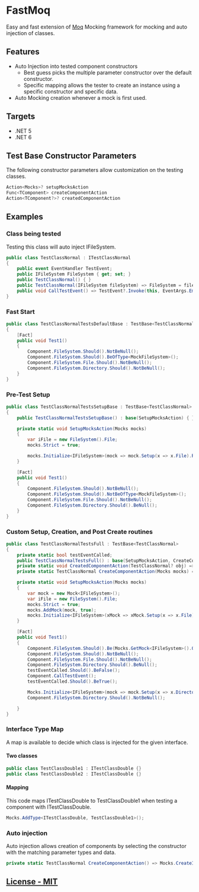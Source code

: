 # FastMoq

Easy and fast extension of [Moq](https://github.com/Moq) Mocking framework for mocking and auto injection of classes.

## Features

- Auto Injection into tested component constructors
  - Best guess picks the multiple parameter constructor over the default constructor.
  - Specific mapping allows the tester to create an instance using a specific constructor and specific data.
- Auto Mocking creation whenever a mock is first used.

## Targets

- .NET 5
- .NET 6

## Test Base Constructor Parameters

The following constructor parameters allow customization on the testing classes.

```cs
Action<Mocks>? setupMocksAction
Func<TComponent> createComponentAction
Action<TComponent?>? createdComponentAction
```

## Examples

### Class being tested

Testing this class will auto inject IFileSystem.

```cs
public class TestClassNormal : ITestClassNormal
{
    public event EventHandler TestEvent;
    public IFileSystem FileSystem { get; set; }
    public TestClassNormal() { }
    public TestClassNormal(IFileSystem fileSystem) => FileSystem = fileSystem;
    public void CallTestEvent() => TestEvent?.Invoke(this, EventArgs.Empty);
}
```

### Fast Start

```cs
public class TestClassNormalTestsDefaultBase : TestBase<TestClassNormal>
{
    [Fact]
    public void Test1()
    {
        Component.FileSystem.Should().NotBeNull();
        Component.FileSystem.Should().BeOfType<MockFileSystem>();
        Component.FileSystem.File.Should().NotBeNull();
        Component.FileSystem.Directory.Should().NotBeNull();
    }
}
```

### Pre-Test Setup

```cs
public class TestClassNormalTestsSetupBase : TestBase<TestClassNormal>
{
    public TestClassNormalTestsSetupBase() : base(SetupMocksAction) { }

    private static void SetupMocksAction(Mocks mocks)
    {
        var iFile = new FileSystem().File;
        mocks.Strict = true;

        mocks.Initialize<IFileSystem>(mock => mock.Setup(x => x.File).Returns(iFile));
    }

    [Fact]
    public void Test1()
    {
        Component.FileSystem.Should().NotBeNull();
        Component.FileSystem.Should().NotBeOfType<MockFileSystem>();
        Component.FileSystem.File.Should().NotBeNull();
        Component.FileSystem.Directory.Should().BeNull();
    }
}
```

### Custom Setup, Creation, and Post Create routines

```cs
public class TestClassNormalTestsFull : TestBase<TestClassNormal>
{
    private static bool testEventCalled;
    public TestClassNormalTestsFull() : base(SetupMocksAction, CreateComponentAction, CreatedComponentAction) => testEventCalled = false;
    private static void CreatedComponentAction(TestClassNormal? obj) => obj.TestEvent += (_, _) => testEventCalled = true;
    private static TestClassNormal CreateComponentAction(Mocks mocks) => new(mocks.GetObject<IFileSystem>());

    private static void SetupMocksAction(Mocks mocks)
    {
        var mock = new Mock<IFileSystem>();
        var iFile = new FileSystem().File;
        mocks.Strict = true;
        mocks.AddMock(mock, true);
        mocks.Initialize<IFileSystem>(xMock => xMock.Setup(x => x.File).Returns(iFile));
    }

    [Fact]
    public void Test1()
    {
        Component.FileSystem.Should().Be(Mocks.GetMock<IFileSystem>().Object);
        Component.FileSystem.Should().NotBeNull();
        Component.FileSystem.File.Should().NotBeNull();
        Component.FileSystem.Directory.Should().BeNull();
        testEventCalled.Should().BeFalse();
        Component.CallTestEvent();
        testEventCalled.Should().BeTrue();

        Mocks.Initialize<IFileSystem>(mock => mock.Setup(x => x.Directory).Returns(new FileSystem().Directory));
        Component.FileSystem.Directory.Should().NotBeNull();

    }
}
```

### Interface Type Map

A map is available to decide which class is injected for the given interface.

#### Two classes

```cs
public class TestClassDouble1 : ITestClassDouble {}
public class TestClassDouble2 : ITestClassDouble {}
```

#### Mapping

This code maps ITestClassDouble to TestClassDouble1 when testing a component with ITestClassDouble.

```cs
Mocks.AddType<ITestClassDouble, TestClassDouble1>();
```

### Auto injection

Auto injection allows creation of components by selecting the constructor with the matching parameter types and data.

```cs
private static TestClassNormal CreateComponentAction() => Mocks.CreateInstance(new MockFileSystem()); // CreateInstance matches the parameters and types with the Component constructor.
```

## [License - MIT](./License)

